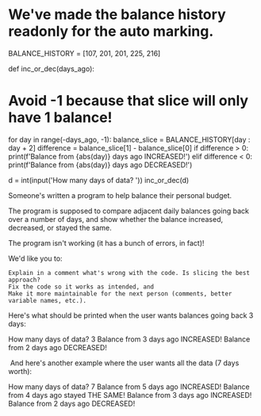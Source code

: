 # We've made the balance history readonly for the auto marking.
BALANCE_HISTORY = [107, 201, 201, 225, 216]

def inc_or_dec(days_ago):

  # Avoid -1 because that slice will only have 1 balance!
  for day in range(-days_ago, -1):
    balance_slice = BALANCE_HISTORY[day : day + 2]
    difference = balance_slice[1] - balance_slice[0]
    if difference > 0:
      print(f'Balance from {abs(day)} days ago INCREASED!')
    elif difference < 0:
      print(f'Balance from {abs(day)} days ago DECREASED!')


d = int(input('How many days of data? '))
inc_or_dec(d)



Someone's written a program to help balance their personal budget.

The program is supposed to compare adjacent daily balances going back over a number of days, and show whether the balance increased, decreased, or stayed the same.

The program isn't working (it has a bunch of errors, in fact)!

We'd like you to:

    Explain in a comment what's wrong with the code. Is slicing the best approach?
    Fix the code so it works as intended, and
    Make it more maintainable for the next person (comments, better variable names, etc.).

Here's what should be printed when the user wants balances going back 3 days:

How many days of data? 3
Balance from 3 days ago INCREASED!
Balance from 2 days ago DECREASED!

​
And here's another example where the user wants all the data (7 days worth):

How many days of data? 7
Balance from 5 days ago INCREASED!
Balance from 4 days ago stayed THE SAME!
Balance from 3 days ago INCREASED!
Balance from 2 days ago DECREASED!
